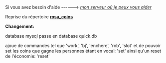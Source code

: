 Si vous avez besoin d'aide ------> *[mon serveur où je peux vous aider](https://discord.gg/sw7yTXQkea)*

Reprise du répertoire **[rosa_coins](https://github.com/Boritoz/rosa_coins)**

**Changement:**

database mysql passe en database quick.db

ajoue de commandes tel que 'work', 'bj', 'enchere', 'rob', 'slot' et de pouvoir set les coins que gagne les personnes étant en vocal: 'set' ainsi qu'un reset de l'économie: 'reset'